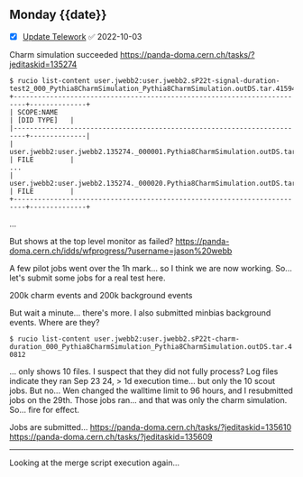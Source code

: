 ## Monday {{date}}

- [x] [Update Telework](https://docs.google.com/spreadsheets/d/16AZZBiKL1s6eGgH2KFiJPnD8-TjRsC0HYy4Qdmbr358/edit#gid=0) ✅ 2022-10-03


Charm simulation succeeded
https://panda-doma.cern.ch/tasks/?jeditaskid=135274

```
$ rucio list-content user.jwebb2:user.jwebb2.sP22t-signal-duration-test2_000_Pythia8CharmSimulation_Pythia8CharmSimulation.outDS.tar.41594
+-------------------------------------------------------------------------+--------------+
| SCOPE:NAME                                                              | [DID TYPE]   |
|-------------------------------------------------------------------------+--------------|
| user.jwebb2:user.jwebb2.135274._000001.Pythia8CharmSimulation.outDS.tar | FILE         |
...
| user.jwebb2:user.jwebb2.135274._000020.Pythia8CharmSimulation.outDS.tar | FILE         |
+-------------------------------------------------------------------------+--------------+
```
...

But shows at the top level monitor as failed?
https://panda-doma.cern.ch/idds/wfprogress/?username=jason%20webb

A few pilot jobs went over the  1h mark... so I think we are now working.   So... let's submit some jobs for a real test here.

200k charm events and 200k background events

But wait a minute... there's more.  I also submitted minbias background events.  Where are they?

`$ rucio list-content user.jwebb2:user.jwebb2.sP22t-charm-duration_000_Pythia8CharmSimulation_Pythia8CharmSimulation.outDS.tar.40812`

... only shows 10 files.  I suspect that they did not fully process?  Log files indicate they ran Sep 23 24, > 1d execution time... but only the 10 scout jobs.    But no... Wen changed the walltime limit to 96 hours, and I resubmitted jobs on the 29th.  Those jobs ran... and that was only the charm simulation.  So... fire for effect.

Jobs are submitted...
https://panda-doma.cern.ch/tasks/?jeditaskid=135610
https://panda-doma.cern.ch/tasks/?jeditaskid=135609


------------------

Looking at the merge script execution again...